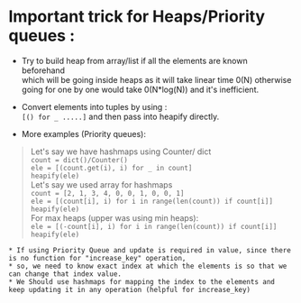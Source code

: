 # Important trick for Heaps/Priority queues :   
* Try to build heap from array/list if all the elements are known beforehand   
which will be going inside heaps as it will take linear time 0(N) otherwise   
going for one by one would take 0(N*log(N)) and it's inefficient.   
* Convert elements into tuples by using :       
```[() for _ .....]``` and then pass into heapify directly.   

* More examples (Priority queues):       
> Let's say we have hashmaps using Counter/ dict      
```count = dict()/Counter()```     
```ele = [(count.get(i), i) for _ in count]```   
```heapify(ele)```        
> Let's say we used array for hashmaps   
```count = [2, 1, 3, 4, 0, 0, 1, 0, 0, 1]```    
```ele = [(count[i], i) for i in range(len(count)) if count[i]]```    
```heapify(ele)```    
> For max heaps (upper was using min heaps):       
```ele = [(-count[i], i) for i in range(len(count)) if count[i]]```    
```heapify(ele)```
```    
* If using Priority Queue and update is required in value, since there is no function for "increase_key" operation,
* so, we need to know exact index at which the elements is so that we can change that index value.
* We Should use hashmaps for mapping the index to the elements and keep updating it in any operation (helpful for increase_key) 
